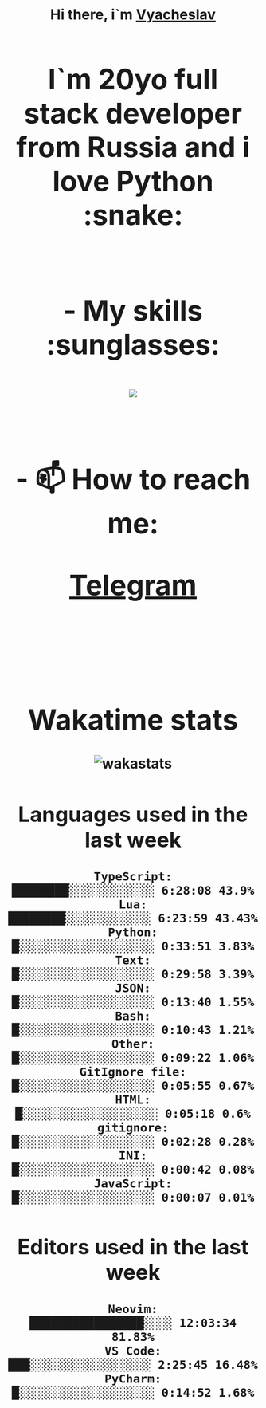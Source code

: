 <h1 align='center'>Hi there, i`m <a href='https://t.me/syavabrazzzers'>Vyacheslav<a/> <h1/>

<p>I`m 20yo full stack developer from Russia and i love Python :snake: <p/>

<br>
- My skills :sunglasses:
<p align="center">
    <img src="https://skillicons.dev/icons?i=git,docker,linux,postgres,mysql,python,django,fastapi,javascript,typescript,react,next,tailwind" />
<p/>

<br>
- 📫 How to reach me: 
<p>
<a href='https://t.me/syavabrazzzers'>Telegram<a/>
<p/>
<br>

<h1 align='center'>Wakatime stats</h1>

<img alt="wakastats" src="https://waka-widget.up.railway.app/language?langs=all&user=TaiLo&randomGradient=true&bgLineColor=696969&maxLangs=5&theme=dark" />
    
<!--START_SECTION:waka-->
## Languages used in the last week
```text
TypeScript:           ████████░░░░░░░░░░░░ 6:28:08 43.9%
Lua:                  ████████░░░░░░░░░░░░ 6:23:59 43.43%
Python:               █░░░░░░░░░░░░░░░░░░░ 0:33:51 3.83%
Text:                 █░░░░░░░░░░░░░░░░░░░ 0:29:58 3.39%
JSON:                 █░░░░░░░░░░░░░░░░░░░ 0:13:40 1.55%
Bash:                 █░░░░░░░░░░░░░░░░░░░ 0:10:43 1.21%
Other:                █░░░░░░░░░░░░░░░░░░░ 0:09:22 1.06%
GitIgnore file:       █░░░░░░░░░░░░░░░░░░░ 0:05:55 0.67%
HTML:                 █░░░░░░░░░░░░░░░░░░░ 0:05:18 0.6%
gitignore:            █░░░░░░░░░░░░░░░░░░░ 0:02:28 0.28%
INI:                  █░░░░░░░░░░░░░░░░░░░ 0:00:42 0.08%
JavaScript:           █░░░░░░░░░░░░░░░░░░░ 0:00:07 0.01%
```
## Editors used in the last week
```text
Neovim:               ████████████████░░░░ 12:03:34 81.83%
VS Code:              ███░░░░░░░░░░░░░░░░░ 2:25:45 16.48%
PyCharm:              █░░░░░░░░░░░░░░░░░░░ 0:14:52 1.68%
```

<!--END_SECTION:waka-->


